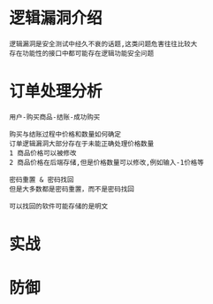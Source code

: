 # 逻辑漏洞介绍
    逻辑漏洞是安全测试中经久不衰的话题,这类问题危害往往比较大
    存在功能性的接口中都可能存在逻辑功能安全问题

# 订单处理分析
    用户-购买商品-结账-成功购买
    
    购买与结账过程中价格和数量如何确定
    订单逻辑漏洞大部分存在于未能正确处理价格数量
    1 商品价格可以被修改
    2 商品价格在后端存储,但是价格数量可以修改,例如输入-1价格等
    
    密码重置 & 密码找回
    但是大多数都是密码重置，而不是密码找回
    
    可以找回的软件可能存储的是明文

# 实战

# 防御

